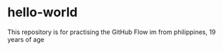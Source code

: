 # hello-world
This repository is for practising the GitHub Flow
im from philippines, 19 years of age
